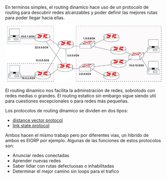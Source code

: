 En terminos simples, el routing dinamico hace uso de un protocolo de routing para descubrir redes alcanzables y poder definir las mejores rutas para poder llegar hacia ellas. 

![](_anexos_/13-13.jpg)

El routing dinamico nos facilita la adminstración de redes, sobrotodo con redes medias o grandes. El routing estatico sin embargo sigue siendo util para cuestiones excepcionales o para redes más pequeñas. 

Los protocolos de routing dinamico se dividen en dos tipos:
- [distance vector protocol](distance%20vector%20protocol.md) 
- [link state protocol](link%20state%20protocol.md) 

Ambos hacen el mismo trabajo pero por diferentes vias, un hibrido de ambos es EIGRP por ejemplo. Algunas de las funciones de estos protocolos son:
- Anunciar redes conectadas
- Aprender nuevas redes 
- Saber lidiar con rutas defectuosas o inhabilitadas
- Determinar el mejor camino sin loops para el trafico


